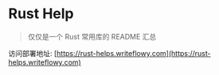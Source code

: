 # Rust Help

> 仅仅是一个 Rust 常用库的 README 汇总

访问部署地址: [https://rust-helps.writeflowy.com](https://rust-helps.writeflowy.com)

